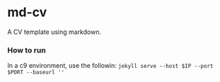 # md-cv

A CV template using markdown.

### How to run 

In a c9 environment, use the followin:
`jekyll serve --host $IP --port $PORT --baseurl ''`

